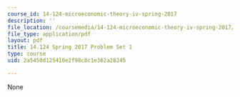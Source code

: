```yaml
---
course_id: 14-124-microeconomic-theory-iv-spring-2017
description: ''
file_location: /coursemedia/14-124-microeconomic-theory-iv-spring-2017/2a5450d125410e2f98c8c1e362a28245_MIT14_124S17_Pset1.pdf
file_type: application/pdf
layout: pdf
title: 14.124 Spring 2017 Problem Set 1
type: course
uid: 2a5450d125410e2f98c8c1e362a28245

---
```

None